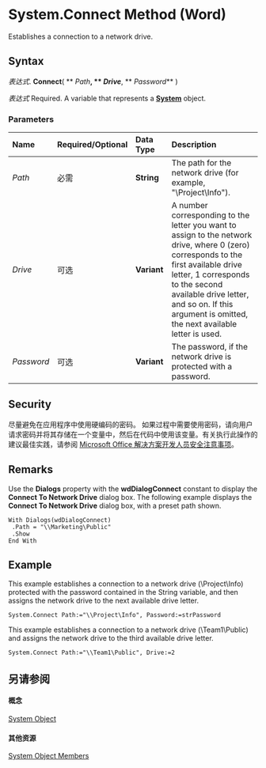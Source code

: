 
# System.Connect Method (Word)

Establishes a connection to a network drive.


## Syntax

 _表达式_. **Connect**( ** _Path_**, ** _Drive_**, ** _Password_** )

 _表达式_ Required. A variable that represents a **[System](db15d780-3bbc-9515-a988-ea798777496f.md)** object.


### Parameters



|**Name**|**Required/Optional**|**Data Type**|**Description**|
|:-----|:-----|:-----|:-----|
| _Path_|必需|**String**|The path for the network drive (for example, "\\Project\Info").|
| _Drive_|可选|**Variant**|A number corresponding to the letter you want to assign to the network drive, where 0 (zero) corresponds to the first available drive letter, 1 corresponds to the second available drive letter, and so on. If this argument is omitted, the next available letter is used.|
| _Password_|可选|**Variant**|The password, if the network drive is protected with a password.|

## Security

尽量避免在应用程序中使用硬编码的密码。 如果过程中需要使用密码，请向用户请求密码并将其存储在一个变量中，然后在代码中使用该变量。有关执行此操作的建议最佳实践，请参阅 [Microsoft Office 解决方案开发人员安全注意事项](HV01051489.md)。


## Remarks

Use the  **Dialogs** property with the **wdDialogConnect** constant to display the **Connect To Network Drive** dialog box. The following example displays the **Connect To Network Drive** dialog box, with a preset path shown.


```
With Dialogs(wdDialogConnect) 
 .Path = "\\Marketing\Public" 
 .Show 
End With
```


## Example

This example establishes a connection to a network drive (\\Project\Info) protected with the password contained in the String variable, and then assigns the network drive to the next available drive letter.


```
System.Connect Path:="\\Project\Info", Password:=strPassword
```

This example establishes a connection to a network drive (\\Team1\Public) and assigns the network drive to the third available drive letter.




```
System.Connect Path:="\\Team1\Public", Drive:=2
```


## 另请参阅


#### 概念


[System Object](db15d780-3bbc-9515-a988-ea798777496f.md)
#### 其他资源


[System Object Members](http://msdn.microsoft.com/library/788b78de-8dbc-033d-34dc-0e35108f785f%28Office.15%29.aspx)